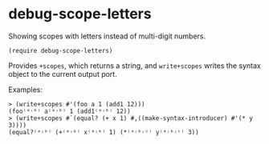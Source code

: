 # debug-scope-letters

Showing scopes with letters instead of multi-digit numbers.

```racket
(require debug-scope-letters)
```
Provides `+scopes`, which returns a string, and
`write+scopes` writes the syntax object to the current
output port.

Examples:
```racket
> (write+scopes #'(foo a 1 (add1 12)))
(foo⁽ᵃ˒ᵇ⁾ a⁽ᵃ˒ᵇ⁾ 1 (add1⁽ᵃ˒ᵇ⁾ 12))
> (write+scopes #`(equal? (+ x 1) #,((make-syntax-introducer) #'(* y 3))))
(equal?⁽ᵃ˒ᵇ⁾ (+⁽ᵃ˒ᵇ⁾ x⁽ᵃ˒ᵇ⁾ 1) (*⁽ᵃ˒ᵇ˒ᶜ⁾ y⁽ᵃ˒ᵇ˒ᶜ⁾ 3))
```
